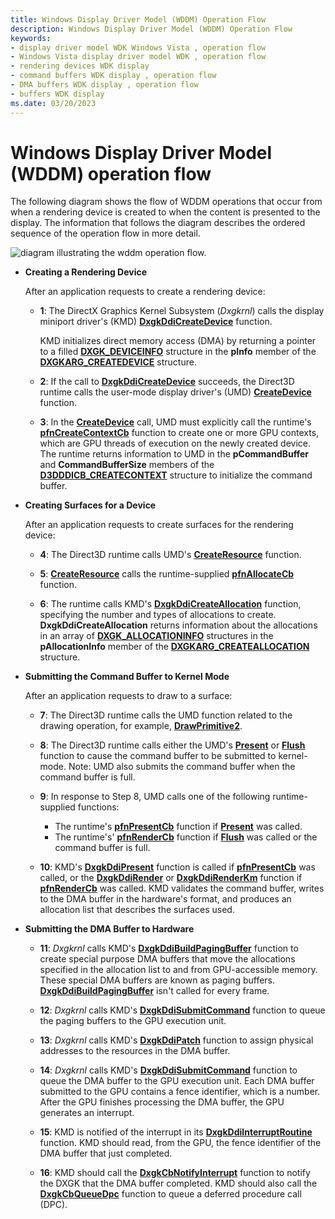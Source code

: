 ```yaml
---
title: Windows Display Driver Model (WDDM) Operation Flow
description: Windows Display Driver Model (WDDM) Operation Flow
keywords:
- display driver model WDK Windows Vista , operation flow
- Windows Vista display driver model WDK , operation flow
- rendering devices WDK display
- command buffers WDK display , operation flow
- DMA buffers WDK display , operation flow
- buffers WDK display
ms.date: 03/20/2023
---
```


# Windows Display Driver Model (WDDM) operation flow

The following diagram shows the flow of WDDM operations that occur from when a rendering device is created to when the content is presented to the display. The information that follows the diagram describes the ordered sequence of the operation flow in more detail.

![diagram illustrating the wddm operation flow.](images/lddmflow.png)

* **Creating a Rendering Device**

  After an application requests to create a rendering device:

  * **1**: The DirectX Graphics Kernel Subsystem (*Dxgkrnl*) calls the display miniport driver's (KMD) [**DxgkDdiCreateDevice**](/windows-hardware/drivers/ddi/d3dkmddi/nc-d3dkmddi-dxgkddi_createdevice) function.

    KMD initializes direct memory access (DMA) by returning a pointer to a filled [**DXGK_DEVICEINFO**](/windows-hardware/drivers/ddi/d3dkmddi/ns-d3dkmddi-_dxgk_deviceinfo) structure in the **pInfo** member of the [**DXGKARG_CREATEDEVICE**](/windows-hardware/drivers/ddi/d3dkmddi/ns-d3dkmddi-_dxgkarg_createdevice) structure.

  * **2**: If the call to [**DxgkDdiCreateDevice**](/windows-hardware/drivers/ddi/d3dkmddi/nc-d3dkmddi-dxgkddi_createdevice) succeeds, the Direct3D runtime calls the user-mode display driver's (UMD) [**CreateDevice**](/windows-hardware/drivers/ddi/d3dumddi/nc-d3dumddi-pfnd3dddi_createdevice) function.

  * **3**: In the [**CreateDevice**](/windows-hardware/drivers/ddi/d3dumddi/nc-d3dumddi-pfnd3dddi_createdevice) call, UMD must explicitly call the runtime's [**pfnCreateContextCb**](/windows-hardware/drivers/ddi/d3dumddi/nc-d3dumddi-pfnd3dddi_createcontextcb) function to create one or more GPU contexts, which are GPU threads of execution on the newly created device. The runtime returns information to UMD in the **pCommandBuffer** and **CommandBufferSize** members of the [**D3DDDICB_CREATECONTEXT**](/windows-hardware/drivers/ddi/d3dumddi/ns-d3dumddi-_d3dddicb_createcontext) structure to initialize the command buffer.

* **Creating Surfaces for a Device**

  After an application requests to create surfaces for the rendering device:

  * **4**:  The Direct3D runtime calls UMD's [**CreateResource**](/windows-hardware/drivers/ddi/d3dumddi/nc-d3dumddi-pfnd3dddi_createresource) function.

  * **5**: [**CreateResource**](/windows-hardware/drivers/ddi/d3dumddi/nc-d3dumddi-pfnd3dddi_createresource) calls the runtime-supplied [**pfnAllocateCb**](/windows-hardware/drivers/ddi/d3dumddi/nc-d3dumddi-pfnd3dddi_allocatecb) function.

  * **6**: The runtime calls KMD's [**DxgkDdiCreateAllocation**](/windows-hardware/drivers/ddi/d3dkmddi/nc-d3dkmddi-dxgkddi_createallocation) function, specifying the number and types of allocations to create. **DxgkDdiCreateAllocation** returns information about the allocations in an array of [**DXGK_ALLOCATIONINFO**](/windows-hardware/drivers/ddi/d3dkmddi/ns-d3dkmddi-_dxgk_allocationinfo) structures in the **pAllocationInfo** member of the [**DXGKARG_CREATEALLOCATION**](/windows-hardware/drivers/ddi/d3dkmddi/ns-d3dkmddi-_dxgkarg_createallocation) structure.

* **Submitting the Command Buffer to Kernel Mode**

  After an application requests to draw to a surface:

  * **7**: The Direct3D runtime calls the UMD function related to the drawing operation, for example, [**DrawPrimitive2**](/windows-hardware/drivers/ddi/d3dumddi/nc-d3dumddi-pfnd3dddi_drawprimitive2).

  * **8**: The Direct3D runtime calls either the UMD's [**Present**](/windows-hardware/drivers/ddi/d3dumddi/nc-d3dumddi-pfnd3dddi_present) or [**Flush**](/windows-hardware/drivers/ddi/d3dumddi/nc-d3dumddi-pfnd3dddi_flush) function to cause the command buffer to be submitted to kernel-mode. Note: UMD also submits the command buffer when the command buffer is full.

  * **9**: In response to Step 8, UMD calls one of the following runtime-supplied functions:

    * The runtime's [**pfnPresentCb**](/windows-hardware/drivers/ddi/d3dumddi/nc-d3dumddi-pfnd3dddi_presentcb) function if [**Present**](/windows-hardware/drivers/ddi/d3dumddi/nc-d3dumddi-pfnd3dddi_present) was called.
    * The runtime's' [**pfnRenderCb**](/windows-hardware/drivers/ddi/d3dumddi/nc-d3dumddi-pfnd3dddi_rendercb) function if [**Flush**](/windows-hardware/drivers/ddi/d3dumddi/nc-d3dumddi-pfnd3dddi_flush) was called or the command buffer is full.

  * **10**: KMD's [**DxgkDdiPresent**](/windows-hardware/drivers/ddi/d3dkmddi/nc-d3dkmddi-dxgkddi_present) function is called if [**pfnPresentCb**](/windows-hardware/drivers/ddi/d3dumddi/nc-d3dumddi-pfnd3dddi_presentcb) was called, or the [**DxgkDdiRender**](/windows-hardware/drivers/ddi/d3dkmddi/nc-d3dkmddi-dxgkddi_render) or [**DxgkDdiRenderKm**](/windows-hardware/drivers/ddi/d3dkmddi/nc-d3dkmddi-dxgkddi_renderkm) function if [**pfnRenderCb**](/windows-hardware/drivers/ddi/d3dumddi/nc-d3dumddi-pfnd3dddi_rendercb) was called. KMD validates the command buffer, writes to the DMA buffer in the hardware's format, and produces an allocation list that describes the surfaces used.

* **Submitting the DMA Buffer to Hardware**

  * **11**: *Dxgkrnl* calls KMD's [**DxgkDdiBuildPagingBuffer**](/windows-hardware/drivers/ddi/d3dkmddi/nc-d3dkmddi-dxgkddi_buildpagingbuffer) function to create special purpose DMA buffers that move the allocations specified in the allocation list to and from GPU-accessible memory. These special DMA buffers are known as paging buffers. [**DxgkDdiBuildPagingBuffer**](/windows-hardware/drivers/ddi/d3dkmddi/nc-d3dkmddi-dxgkddi_buildpagingbuffer) isn't called for every frame.

  * **12**: *Dxgkrnl* calls KMD's [**DxgkDdiSubmitCommand**](/windows-hardware/drivers/ddi/d3dkmddi/nc-d3dkmddi-dxgkddi_submitcommand) function to queue the paging buffers to the GPU execution unit.

  * **13**: *Dxgkrnl* calls KMD's [**DxgkDdiPatch**](/windows-hardware/drivers/ddi/d3dkmddi/nc-d3dkmddi-dxgkddi_patch) function to assign physical addresses to the resources in the DMA buffer.

  * **14**: *Dxgkrnl* calls KMD's [**DxgkDdiSubmitCommand**](/windows-hardware/drivers/ddi/d3dkmddi/nc-d3dkmddi-dxgkddi_submitcommand) function to queue the DMA buffer to the GPU execution unit. Each DMA buffer submitted to the GPU contains a fence identifier, which is a number. After the GPU finishes processing the DMA buffer, the GPU generates an interrupt.

  * **15**: KMD is notified of the interrupt in its [**DxgkDdiInterruptRoutine**](/windows-hardware/drivers/ddi/dispmprt/nc-dispmprt-dxgkddi_interrupt_routine) function. KMD should read, from the GPU, the fence identifier of the DMA buffer that just completed.

  * **16**: KMD should call the [**DxgkCbNotifyInterrupt**](/windows-hardware/drivers/ddi/d3dkmddi/nc-d3dkmddi-dxgkcb_notify_interrupt) function to notify the DXGK that the DMA buffer completed. KMD should also call the [**DxgkCbQueueDpc**](/windows-hardware/drivers/ddi/dispmprt/nc-dispmprt-dxgkcb_queue_dpc) function to queue a deferred procedure call (DPC).

